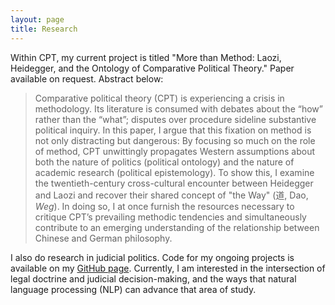 ```yaml
---
layout: page
title: Research
---
```


Within CPT, my current project is titled "More than Method: Laozi, Heidegger, and the Ontology of Comparative Political Theory." Paper available on request. Abstract below:

> Comparative political theory (CPT) is experiencing a crisis in methodology. Its literature is consumed with debates about the “how” rather than the “what”; disputes over procedure sideline substantive political inquiry. In this paper, I argue that this fixation on method is not only distracting but dangerous: By focusing so much on the role of method, CPT unwittingly propagates Western assumptions about both the nature of politics (political ontology) and the nature of academic research (political epistemology). To show this, I examine the twentieth-century cross-cultural encounter between Heidegger and Laozi and recover their shared concept of "the Way" (道, Dao, *Weg*). In doing so, I at once furnish the resources necessary to critique CPT’s prevailing methodic tendencies and simultaneously contribute to an emerging understanding of the relationship between Chinese and German philosophy.


I also do research in judicial politics. Code for my ongoing projects is available on my [GitHub page](https://github.com/mattdahl). Currently, I am interested in the intersection of legal doctrine and judicial decision-making, and the ways that natural language processing (NLP) can advance that area of study.
